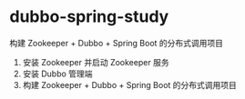 # dubbo-spring-study

构建 Zookeeper + Dubbo + Spring Boot 的分布式调用项目

1. 安装 Zookeeper 并启动 Zookeeper 服务
2. 安装 Dubbo 管理端
3. 构建 Zookeeper + Dubbo + Spring Boot 的分布式调用项目
